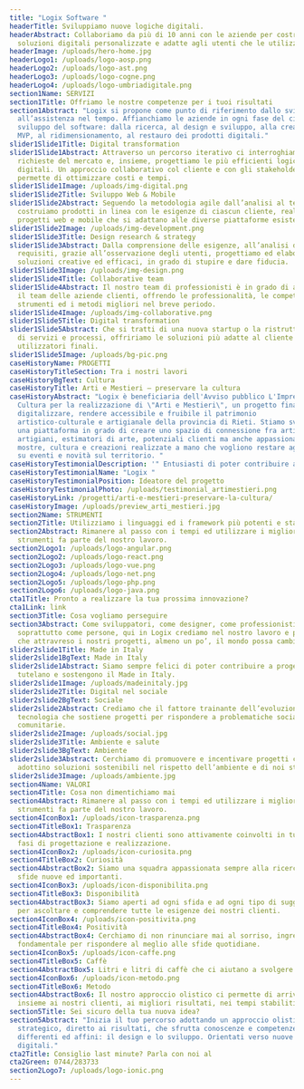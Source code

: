 ```yaml
---
title: "Logix Software "
headerTitle: Sviluppiamo nuove logiche digitali.
headerAbstract: Collaboriamo da più di 10 anni con le aziende per costruire
  soluzioni digitali personalizzate e adatte agli utenti che le utilizzano.
headerImage: /uploads/hero-home.jpg
headerLogo1: /uploads/logo-aosp.png
headerLogo2: /uploads/logo-ast.png
headerLogo3: /uploads/logo-cogne.png
headerLogo4: /uploads/logo-umbriadigitale.png
section1Name: SERVIZI
section1Title: Offriamo le nostre competenze per i tuoi risultati
section1Abstract: "Logix si propone come punto di riferimento dallo sviluppo
  all’assistenza nel tempo. Affianchiamo le aziende in ogni fase del ciclo di
  sviluppo del software: dalla ricerca, al design e sviluppo, alla creazione di
  MVP, al ridimensionamento, al restauro dei prodotti digitali."
slider1Slide1Title: Digital transformation
slider1Slide1Abstract: Attraverso un percorso iterativo ci interroghiamo sulle
  richieste del mercato e, insieme, progettiamo le più efficienti logiche
  digitali. Un approccio collaborativo col cliente e con gli stakeholder che
  permette di ottimizzare costi e tempi.
slider1Slide1Image: /uploads/img-digital.png
slider1Slide2Title: Sviluppo Web & Mobile
slider1Slide2Abstract: Seguendo la metodologia agile dall’analisi al test
  costruiamo prodotti in linea con le esigenze di ciascun cliente, realizzando
  progetti web e mobile che si adattano alle diverse piattaforme esistenti.
slider1Slide2Image: /uploads/img-development.png
slider1Slide3Title: Design research & strategy
slider1Slide3Abstract: Dalla comprensione delle esigenze, all’analisi dei
  requisiti, grazie all’osservazione degli utenti, progettiamo ed elaboriamo
  soluzioni creative ed efficaci, in grado di stupire e dare fiducia.
slider1Slide3Image: /uploads/img-design.png
slider1Slide4Title: Collaborative team
slider1Slide4Abstract: Il nostro team di professionisti è in grado di affiancare
  il team delle aziende clienti, offrendo le professionalità, le competenze, gli
  strumenti ed i metodi migliori nel breve periodo.
slider1Slide4Image: /uploads/img-collaborative.png
slider1Slide5Title: Digital transformation
slider1Slide5Abstract: Che si tratti di una nuova startup o la ristrutturazione
  di servizi e processi, offririamo le soluzioni più adatte al cliente ed agli
  utilizzatori finali.
slider1Slide5Image: /uploads/bg-pic.png
caseHistoryName: PROGETTI
caseHistoryTitleSection: Tra i nostri lavori
caseHistoryBgText: Cultura
caseHistoryTitle: Arti e Mestieri – preservare la cultura
caseHistoryAbstract: "Logix è beneficiaria dell'Avviso pubblico L'Impresa fa
  Cultura per la realizzazione di \"Arti e Mestieri\", un progetto finalizzato a
  digitalizzare, rendere accessibile e fruibile il patrimonio
  artistico-culturale e artigianale della provincia di Rieti. Stiamo sviluppando
  una piattaforma in grado di creare uno spazio di connessione fra artisti,
  artigiani, estimatori di arte, potenziali clienti ma anche appassionati di
  mostre, cultura e creazioni realizzate a mano che vogliono restare aggiornati
  su eventi e novità sul territorio. "
caseHistoryTestimonialDescription: '" Entusiasti di poter contribuire ad un progetto per il nostro territorio! "'
caseHistoryTestimonialName: "Logix "
caseHistoryTestimonialPosition: Ideatore del progetto
caseHistoryTestimonialPhoto: /uploads/testimonial_artimestieri.png
caseHistoryLink: /progetti/arti-e-mestieri-preservare-la-cultura/
caseHistoryImage: /uploads/preview_arti_mestieri.jpg
section2Name: STRUMENTI
section2Title: Utilizziamo i linguaggi ed i framework più potenti e stabili
section2Abstract: Rimanere al passo con i tempi ed utilizzare i migliori
  strumenti fa parte del nostro lavoro.
section2Logo1: /uploads/logo-angular.png
section2Logo2: /uploads/logo-react.png
section2Logo3: /uploads/logo-vue.png
section2Logo4: /uploads/logo-net.png
section2Logo5: /uploads/logo-php.png
section2Logo6: /uploads/logo-java.png
cta1Title: Pronto a realizzare la tua prossima innovazione?
cta1Link: link
section3Title: Cosa vogliamo perseguire
section3Abstract: Come sviluppatori, come designer, come professionisti, ma
  soprattutto come persone, qui in Logix crediamo nel nostro lavoro e pensiamo
  che attravreso i nostri progetti, almeno un po’, il mondo possa cambiare.
slider2slide1Title: Made in Italy
slider2slide1BgText: Made in Italy
slider2slide1Abstract: Siamo sempre felici di poter contribuire a progetti che
  tutelano e sostengono il Made in Italy.
slider2slide1Image: /uploads/madeinitaly.jpg
slider2slide2Title: Digital nel sociale
slider2slide2BgText: Sociale
slider2slide2Abstract: Crediamo che il fattore trainante dell’evoluzione sia la
  tecnologia che sostiene progetti per rispondere a problematiche sociali e
  comunitarie.
slider2slide2Image: /uploads/social.jpg
slider2slide3Title: Ambiente e salute
slider2slide3BgText: Ambiente
slider2slide3Abstract: Cerchiamo di promuovere e incentivare progetti che
  adottino soluzioni sostenibili nel rispetto dell’ambiente e di noi stessi.
slider2slide3Image: /uploads/ambiente.jpg
section4Name: VALORI
section4Title: Cosa non dimentichiamo mai
section4Abstract: Rimanere al passo con i tempi ed utilizzare i migliori
  strumenti fa parte del nostro lavoro.
section4IconBox1: /uploads/icon-trasparenza.png
section4TitleBox1: Trasparenza
section4AbstractBox1: I nostri clienti sono attivamente coinvolti in tutte le
  fasi di progettazione e realizzazione.
section4IconBox2: /uploads/icon-curiosita.png
section4TitleBox2: Curiosità
section4AbstractBox2: Siamo una squadra appassionata sempre alla ricerca di
  sfide nuove ed importanti.
section4IconBox3: /uploads/icon-disponibilita.png
section4TitleBox3: Disponibilità
section4AbstractBox3: Siamo aperti ad ogni sfida e ad ogni tipo di suggerimento
  per ascoltare e comprendere tutte le esigenze dei nostri clienti.
section4IconBox4: /uploads/icon-positivita.png
section4TitleBox4: Positività
section4AbstractBox4: Cerchiamo di non rinunciare mai al sorriso, ingrendiente
  fondamentale per rispondere al meglio alle sfide quotidiane.
section4IconBox5: /uploads/icon-caffe.png
section4TitleBox5: Caffè
section4AbstractBox5: Litri e litri di caffè che ci aiutano a svolgere al meglio il nostro lavoro! ;)
section4IconBox6: /uploads/icon-metodo.png
section4TitleBox6: Metodo
section4AbstractBox6: Il nostro approccio olistico ci permette di arrivare,
  insieme ai nostri clienti, ai migliori risultati, nei tempi stabiliti.
section5Title: Sei sicuro della tua nuova idea?
section5Abstract: "Inizia il tuo percorso adottando un approccio olistico,
  strategico, diretto ai risultati, che sfrutta conoscenze e competenze di mondi
  differenti ed affini: il design e lo sviluppo. Orientati verso nuove logiche
  digitali."
cta2Title: Consiglio last minute? Parla con noi al
cta2Green: 0744/283733
section2Logo7: /uploads/logo-ionic.png
---
```

